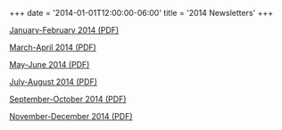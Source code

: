 +++
date = '2014-01-01T12:00:00-06:00'
title = '2014 Newsletters'
+++

[January-February 2014 (PDF)](/newsletters/2014-Jan-Feb.pdf)

[March-April 2014 (PDF)](/newsletters/2014-Mar-Apr.pdf)

[May-June 2014 (PDF)](/newsletters/2014-May-Jun.pdf)

[July-August 2014 (PDF)](/newsletters/2014-Jul-Aug.pdf)

[September-October 2014 (PDF)](/newsletters/2014-Sep-Oct.pdf)

[November-December 2014 (PDF)](/newsletters/2014-Nov-Dec.pdf)